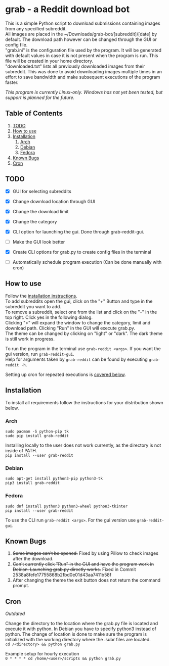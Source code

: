 # grab - a Reddit download bot

This is a simple Python script to download submissions containing images from any specified subreddit.  
All images are placed in the ~/Downloads/grab-bot/[subreddit]/[date] by default. The download path however can be changed through the GUI or config file.  
"grab.ini" is the configuration file used by the program. It will be generated with default values in case it is not present when the program is run. This file will be created in your home directory.  
"downloaded.txt" lists all previously downloaded images from their subreddit. This was done to avoid downloading images multiple times in an effort to save bandwidth and make subsequent executions of the program faster.  

*This program is currently Linux-only. Windows has not yet been tested, but support is planned for the future.*  

## Table of Contents

1. [TODO](#todo)
2. [How to use](#howto)
3. [Installation](#install)
    1. [Arch](#instarch)
    2. [Debian](#instdeb)
    3. [Fedora](#instfed)
4. [Known Bugs](#bugs)
5. [Cron](#cron)

## TODO <a name="todo"></a>

- [X] GUI for selecting subreddits
- [X] Change download location through GUI
- [X] Change the download limit
- [X] Change the category
- [X] CLI option for launching the gui. Done through grab-reddit-gui.
- [ ] Make the GUI look better
- [X] Create CLI options for grab.py to create config files in the terminal 
- [ ] Automatically schedule program execution (Can be done manually with cron)


## How to use <a name="howto"></a>

Follow the [installation instructions](#install).  
To add subreddits open the gui, click on the "+" Button and type in the subreddit you want to add.  
To remove a subreddit, select one from the list and click on the "-" in the top right. Click yes in the following dialog.  
Clicking ">" will expand the window to change the category, limit and download path. Clicking "Run" in the GUI will execute grab.py.  
The theme can be changed by clicking on "light" or "dark". The dark theme is still work in progress.  

To run the program in the terminal use `grab-reddit <args>`. If you want the gui version, run `grab-reddit-gui`.  
Help for arguments taken by `grab-reddit` can be found by executing `grab-reddit -h`.  

Setting up cron for repeated executions is [covered below](#cron).

## Installation <a name="install"></a>

To install all requirements follow the instructions for your distribution shown below.  

### Arch <a name="instarch"></a>

`sudo pacman -S python-pip tk`  
`sudo pip install grab-reddit`  

Installing locally to the user does not work currently, as the directory is not inside of PATH.  
`pip install --user grab-reddit`  

### Debian <a name="instdeb"></a>

`sudo apt-get install python3-pip python3-tk`  
`pip3 install grab-reddit`  

### Fedora <a name="instfed"></a>

`sudo dnf install python3 python3-wheel python3-tkinter`  
`pip install --user grab-reddit`  

To use the CLI run `grab-reddit <args>`. For the gui version use `grab-reddit-gui`.  

## Known Bugs <a name="bugs"></a>

1. ~~Some images can't be opened.~~ Fixed by using Pillow to check images after the download.
2. ~~Can't currently click "Run" in the GUI and have the program work in Debian. Launching grab.py directly works.~~ Fixed in Commit 2538a8fefe17755868b2fbd0e01d43aa7411b58f
3. After changing the theme the exit button does not return the command prompt.

## Cron <a name="cron"></a>

*Outdated*

Change the directory to the location where the grab.py file is located and execute it with python. In Debian you have to specify python3 instead of python. The change of location is done to make sure the program is initialized with the working directory where the .subr files are located.  
`cd /<directory> && python grab.py`  

Example setup for hourly execution  
`0 * * * * cd /home/<user>/scripts && python grab.py`
